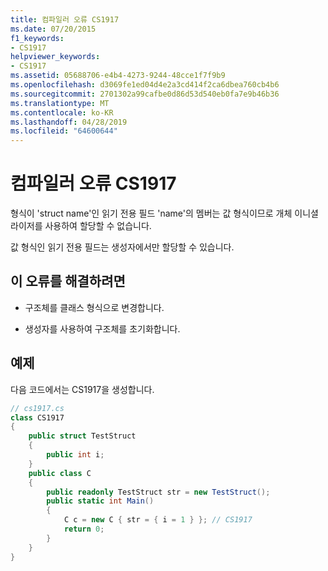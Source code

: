 ```yaml
---
title: 컴파일러 오류 CS1917
ms.date: 07/20/2015
f1_keywords:
- CS1917
helpviewer_keywords:
- CS1917
ms.assetid: 05688706-e4b4-4273-9244-48cce1f7f9b9
ms.openlocfilehash: d3069fe1ed04d4e2a3cd414f2ca6dbea760cb4b6
ms.sourcegitcommit: 2701302a99cafbe0d86d53d540eb0fa7e9b46b36
ms.translationtype: MT
ms.contentlocale: ko-KR
ms.lasthandoff: 04/28/2019
ms.locfileid: "64600644"
---
```

# <a name="compiler-error-cs1917"></a>컴파일러 오류 CS1917
형식이 'struct name'인 읽기 전용 필드 'name'의 멤버는 값 형식이므로 개체 이니셜라이저를 사용하여 할당할 수 없습니다.  
  
 값 형식인 읽기 전용 필드는 생성자에서만 할당할 수 있습니다.  
  
## <a name="to-correct-this-error"></a>이 오류를 해결하려면  
  
- 구조체를 클래스 형식으로 변경합니다.  
  
- 생성자를 사용하여 구조체를 초기화합니다.  
  
## <a name="example"></a>예제  
 다음 코드에서는 CS1917을 생성합니다.  
  
```csharp  
// cs1917.cs  
class CS1917  
{  
    public struct TestStruct  
    {  
        public int i;  
    }  
    public class C  
    {  
        public readonly TestStruct str = new TestStruct();  
        public static int Main()  
        {  
            C c = new C { str = { i = 1 } }; // CS1917  
            return 0;  
        }  
    }  
}  
```

